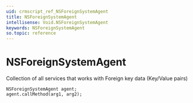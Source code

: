 ```yaml
---
uid: crmscript_ref_NSForeignSystemAgent
title: NSForeignSystemAgent
intellisense: Void.NSForeignSystemAgent
keywords: NSForeignSystemAgent
so.topic: reference
---
```


# NSForeignSystemAgent

Collection of all services that works with Foreign key data (Key/Value pairs)

```crmscript
NSForeignSystemAgent agent;
agent.callMethod(arg1, arg2);
```
